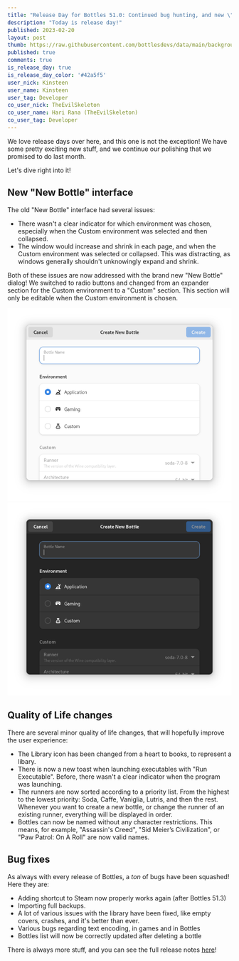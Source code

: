 ```yaml
---
title: "Release Day for Bottles 51.0: Continued bug hunting, and new \"New Bottle\" interface!"
description: "Today is release day!"
published: 2023-02-20
layout: post
thumb: https://raw.githubusercontent.com/bottlesdevs/data/main/backgrounds/50.png
published: true
comments: true
is_release_day: true
is_release_day_color: '#42a5f5'
user_nick: Kinsteen
user_name: Kinsteen
user_tag: Developer
co_user_nick: TheEvilSkeleton
co_user_name: Hari Rana (TheEvilSkeleton)
co_user_tag: Developer
---
```


We love release days over here, and this one is not the exception! We have some pretty exciting new stuff, and we continue our polishing that we promised to do last month.

Let's dive right into it!

## New "New Bottle" interface
The old "New Bottle" interface had several issues:
- There wasn't a clear indicator for which environment was chosen, especially when the Custom environment was selected and then collapsed.
- The window would increase and shrink in each page, and when the Custom environment was selected or collapsed. This was distracting, as windows generally shouldn't unknowingly expand and shrink.

Both of these issues are now addressed with the brand new "New Bottle" dialog! We switched to radio buttons and changed from an expander section for the Custom environment to a "Custom" section. This section will only be editable when the Custom environment is chosen.

<img tooltip="New Bottle Dialog" class="on-light" src="/uploads/bottles-new-bottle-light.png" />
<img tooltip="New Bottle Dialog" class="on-dark" src="/uploads/bottles-new-bottle-dark.png" />

## Quality of Life changes
There are several minor quality of life changes, that will hopefully improve the user experience:
- The Library icon has been changed from a heart to books, to represent a libary.
- There is now a new toast when launching executables with "Run Executable". Before, there wasn't a clear indicator when the program was launching.
- The runners are now sorted according to a priority list. From the highest to the lowest priority: Soda, Caffe, Vaniglia, Lutris, and then the rest. Whenever you want to create a new bottle, or change the runner of an existing runner, everything will be displayed in order.
- Bottles can now be named without any character restrictions. This means, for example, "Assassin's Creed", "Sid Meier’s Civilization", or "Paw Patrol: On A Roll" are now valid names.

## Bug fixes
As always with every release of Bottles, a *ton* of bugs have been squashed! Here they are:
- Adding shortcut to Steam now properly works again (after Bottles 51.3)
- Importing full backups.
- A lot of various issues with the library have been fixed, like empty covers, crashes, and it's better than ever.
- Various bugs regarding text encoding, in games and in Bottles
- Bottles list will now be correctly updated after deleting a bottle

There is always more stuff, and you can see the full release notes [here](https://github.com/bottlesdevs/Bottles/releases/tag/51.0)!
